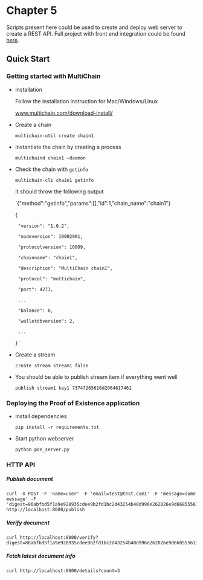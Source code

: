 # Chapter 5

Scripts present here could be used to create and deploy web server to create a REST API.
 Full project with front end integration could be found [here](https://github.com/koshikraj/proof-of-existence).

## Quick Start

### Getting started with MultiChain

- Installation

    Follow the installation instruction for Mac/Windows/Linux

    www.multichain.com/download-install/
    
- Create a chain
    
    `multichain-util create chain1` 

- Instantiate the chain by creating a process

    `multichaind chain1 –daemon`
    
- Check the chain with `getinfo`

    `multichain-cli chain1 getinfo` 
    
    It should throw the following output
    
    `{"method":"getinfo","params":[],"id":1,"chain_name":"chain1"} 
     
       
     
     { 
     
       "version": "1.0.2", 
     
       "nodeversion": 10002901, 
     
       "protocolversion": 10009, 
     
       "chainname": "chain1", 
     
       "description": "MultiChain chain1", 
     
       "protocol": "multichain", 
     
       "port": 4273, 
     
       ...
     
       "balance": 0, 
     
       "walletdbversion": 2, 
     
       ...
     
     } `
    
- Create a stream

    `create stream stream1 false`
    
- You should be able to publish stream item if everything went well

    `publish stream1 key1 73747265616d2064617461 `
    
### Deploying the Proof of Existence application     

- Install dependencies

   `pip install -r requirements.txt`

- Start python webserver

   `python poe_server.py`
   

### HTTP API
##### Publish document
```
curl -X POST -F 'name=user' -F 'email=test@test.com1' -F 'message=some message' -F 'digest=86abfbd5f1a9e928935cdee9b2fd1bc2d43254b40d996e262026e9d668555613' http://localhost:8000/publish 
```

##### Verify document
```
curl http://localhost:8000/verify?digest=86abfbd5f1a9e928935cdee9b2fd1bc2d43254b40d996e262026e9d668555613
``` 

##### Fetch latest document info
```
curl http://localhost:8000/details?count=3
```
